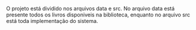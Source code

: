 O projeto está dividido nos arquivos data e src. No arquivo data está presente todos os livros disponiveis na biblioteca, enquanto no arquivo src está toda implementação do sistema.
